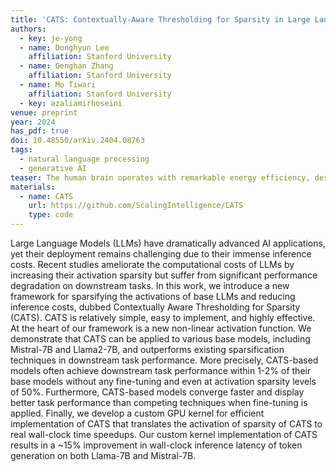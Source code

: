 ```yaml
---
title: 'CATS: Contextually-Aware Thresholding for Sparsity in Large Language Models'
authors:
  - key: je-yong
  - name: Donghyun Lee
    affiliation: Stanford University
  - name: Genghan Zhang
    affiliation: Stanford University
  - name: Mo Tiwari
    affiliation: Stanford University
  - key: azaliamirhoseini
venue: preprint
year: 2024
has_pdf: true
doi: 10.48550/arXiv.2404.08763
tags:
  - natural language processing
  - generative AI
teaser: The human brain operates with remarkable energy efficiency, despite its complexity. Usually, a human brain activates only a sparse array of neurons at any given moment. Do state-of-the-art large language models (LLMs) behave similarly? Until recently, the answer was no. They typically exhibit over 99% non-zero activations during inference. However, our recent research unveils a surprising observation, LLMs activations are intrinsically sparse.
materials:
  - name: CATS
    url: https://github.com/ScalingIntelligence/CATS
    type: code
---
```

Large Language Models (LLMs) have dramatically advanced AI applications, yet their deployment remains challenging due to their immense inference costs. Recent studies ameliorate the computational costs of LLMs by increasing their activation sparsity but suffer from significant performance degradation on downstream tasks. In this work, we introduce a new framework for sparsifying the activations of base LLMs and reducing inference costs, dubbed Contextually Aware Thresholding for Sparsity (CATS). CATS is relatively simple, easy to implement, and highly effective. At the heart of our framework is a new non-linear activation function. We demonstrate that CATS can be applied to various base models, including Mistral-7B and Llama2-7B, and outperforms existing sparsification techniques in downstream task performance. More precisely, CATS-based models often achieve downstream task performance within 1-2% of their base models without any fine-tuning and even at activation sparsity levels of 50%. Furthermore, CATS-based models converge faster and display better task performance than competing techniques when fine-tuning is applied. Finally, we develop a custom GPU kernel for efficient implementation of CATS that translates the activation of sparsity of CATS to real wall-clock time speedups. Our custom kernel implementation of CATS results in a ~15% improvement in wall-clock inference latency of token generation on both Llama-7B and Mistral-7B.

